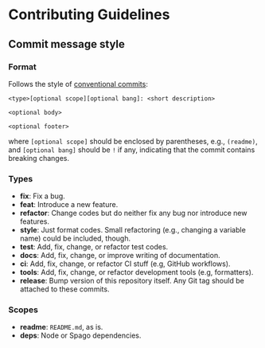 # Contributing Guidelines

## Commit message style

### Format

Follows the style of [conventional commits][1]:

```
<type>[optional scope][optional bang]: <short description>

<optional body>

<optional footer>
```

where `[optional scope]` should be enclosed by parentheses, e.g., `(readme)`,
and `[optional bang]` should be `!` if any, indicating that the commit contains
breaking changes.

### Types

- **fix**: Fix a bug.
- **feat**: Introduce a new feature.
- **refactor**: Change codes but do neither fix any bug nor introduce new features.
- **style**: Just format codes. Small refactoring (e.g., changing a variable name)
  could be included, though.
- **test**: Add, fix, change, or refactor test codes.
- **docs**: Add, fix, change, or improve writing of documentation.
- **ci**: Add, fix, change, or refactor CI stuff (e.g, GitHub workflows).
- **tools**: Add, fix, change, or refactor development tools (e.g, formatters).
- **release**: Bump version of this repository itself. Any Git tag should be
  attached to these commits.

### Scopes

- **readme**: `README.md`, as is.
- **deps**: Node or Spago dependencies.

[1]: https://www.conventionalcommits.org/en/v1.0.0/
